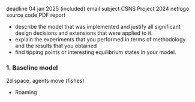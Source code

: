 deadline 04 jan 2025 (included)
email subject CSNS Project 2024
netlogo source code
PDF report

- describe the model that was implemented and justify all significant design decisions and extensions that were applied to it.
- explain the experiments that you performed in terms of methodology and the results that you obtained
- find tipping points or interesting equilibrium states in your model.

### 1. Baseline model
2d space, agents move (fishes)
- Roaming